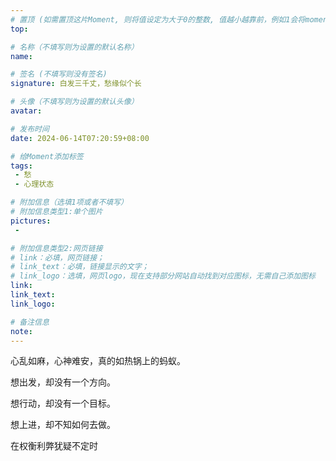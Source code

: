 ```yaml
---
# 置顶 (如需置顶这片Moment, 则将值设定为大于0的整数, 值越小越靠前，例如1会将moment放在最顶端)
top: 

# 名称（不填写则为设置的默认名称）
name:

# 签名 (不填写则没有签名)
signature: 白发三千丈，愁缘似个长

# 头像（不填写则为设置的默认头像）
avatar:

# 发布时间
date: 2024-06-14T07:20:59+08:00

# 给Moment添加标签
tags:
 - 愁
 - 心理状态

# 附加信息（选填1项或者不填写）
# 附加信息类型1:单个图片
pictures:
 - 

# 附加信息类型2:网页链接
# link：必填，网页链接；
# link_text：必填，链接显示的文字；
# link_logo：选填，网页logo，现在支持部分网站自动找到对应图标，无需自己添加图标
link:
link_text:
link_logo:

# 备注信息
note:
---
```


<!-- 下面开始写正文 -->

心乱如麻，心神难安，真的如热锅上的蚂蚁。

想出发，却没有一个方向。

想行动，却没有一个目标。

想上进，却不知如何去做。

在权衡利弊犹疑不定时
